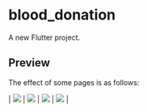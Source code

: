 # blood_donation

A new Flutter project.

## Preview

The effect of some pages is as follows:


| ![](https://kohtut.dev/img/Screenshot_1588094849.png) | ![](https://kohtut.dev/img/Screenshot_1588094861.png) | ![](https://kohtut.dev/img/Screenshot_1588094869.png) | ![](https://kohtut.dev/img/Screenshot_1588094875.png) |